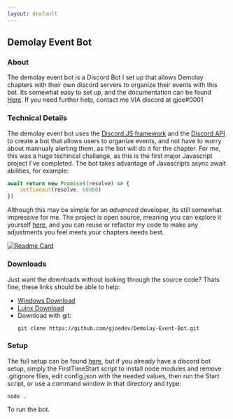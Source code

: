 ```yaml
---
layout: deafault
---
```


## Demolay Event Bot
### About
The demolay event bot is a Discord Bot I set up that allows Demolay chapters with their own discord servers to organize their events with this bot. Its somewhat easy to set up, and the documentation can be found [Here](https://1drv.ms/w/s!ArXnJdAp_FG1hvRZzKuX1keBNcthzA?e=5zOn43). If you need further help, contact me VIA discord at gjoe#0001

### Technical Details
The demolay event bot uses the [Discord.JS framework](https://discord.js.org/#/) and the [Discord API](https://discord.com/developers/docs/intro) to create a bot that allows users to organize events, and not have to worry about mannualy alerting them, as the bot will do it for the chapter. For me, this was a huge techincal challange, as this is the first major Javascript project I've completed. The bot takes advantage of Javascripts async await abilities, for example:
```js
await return new Promise((resolve) => {
    setTimeout(resolve, 60000)
})
```
Although this may be simple for an *advanced* developer, its still somewhat impressive for me. The project is open source, meaning you can explore it yourself [here](https://github.com/gjoedev/Demolay-Event-Bot/), and you can reuse or refactor my code to make any adjustments you feel meets your chapters needs best. 

[![Readme Card](https://github-readme-stats.vercel.app/api/pin/?username=gjoedev&repo=Demolay-Event-Bot&theme=dark)](https://github.com/gjoedev/Demolay-Event-Bot)

### Downloads
Just want the downloads without looking through the source code? Thats fine, these links should be able to help:
* [Windows Download](./downloads/Demolay-Event-Bot-Windows.zip)
* [Luinx Download](./downloads/Demolay-Event-Bot-Luinix.tar)
* Download with git:
    ```
    git clone https://github.com/gjoedev/Demolay-Event-Bot.git
    ```


### Setup
The full setup can be found [here](https://1drv.ms/w/s!ArXnJdAp_FG1hvRZzKuX1keBNcthzA?e=5zOn43), but if you already have a discord bot setup, simply the FirstTimeStart script to install node modules and remove .gitignore files, edit config.json with the needed values, then run the Start script, or use a command window in that directory and type:
```
node .
```
To run the bot.
<link rel="stylesheet" href="/stylesheets/index.css"/>
